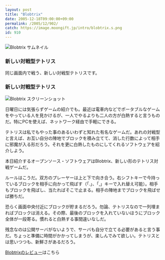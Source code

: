 ```yaml
---
layout: post
title: "Blobtrix"
date: 2005-12-18T09:00:00+09:00
permalink: /2005/12/902/
catch: https://image.moongift.jp/intro/blobtrix.s.png
id: 910
---
```

 ![Blobtrix サムネイル](https://image.moongift.jp/intro/blobtrix.t.png "Blobtrix サムネイル")
  

### 新しい対戦型テトリス
  
同じ画面内で戦う、新しい対戦型テトリスです。  
<!--more-->  

### 新しい対戦型テトリス
  

![Blobtrix スクリーンショット](https://image.moongift.jp/intro/blobtrix.s.png "Blobtrix スクリーンショット")

  

日曜日には気張らずゲームの紹介でも。最近は電車内などでポータブルなゲームをやっている人を見かけるが、一人でやるよりも二人の方が白熱すると言うものだ。特にPCを使えば、ネットワーク経由で手軽にできる。

  

テトリスは私でもやった事のあるいわずと知れた有名なゲームだ。あれの対戦型と言えば、お互い自分の陣地でブロックを積み立てて、消した行数によって相手に邪魔が入る形だろう。それを更に白熱したものにしてくれるソフトウェアを紹介しよう。

  

本日紹介するオープンソース・ソフトウェアはBlobtrix、新しい形のテトリス対戦ゲームだ。

  

ルールはこうだ。双方のプレーヤーは上と下で向き合う。右シフトキーで今持っているブロックを相手に向かって飛ばす（「.」、「,」キーで入れ替え可能）。相手もブロックを飛ばし、当たればそこで止まる。相手の陣地までブロックを飛ばせば勝ちだ。

  

恐らく画面中央付近にブロックが貯まるだろう。勿論、テトリスなので一列埋まればブロックは消える。その際、最後のブロックを入れていないほうにブロック全体が一段寄る。慣れると白熱する事間違いなしだ。

  

残念なのは公開サーバがないようで、サーバも自分で立てる必要があると言う事だ。ちょっと準備に時間がかかってしまうが、楽しんでみて欲しい。テトリスとは思いつつも、新鮮さがあるだろう。

  

[Blobtrixのレビュー](http://oss.moongift.jp/review/i-916.html)はこちら

